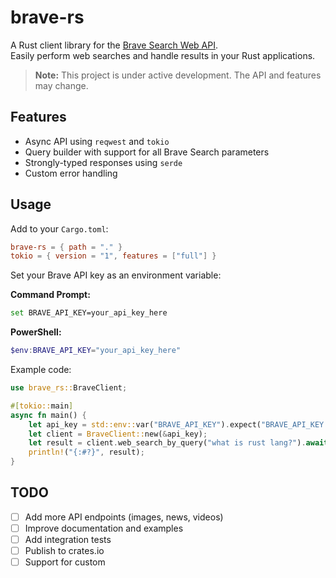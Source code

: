 # brave-rs

A Rust client library for the [Brave Search Web API](https://search.brave.com/api/docs/web-search/).  
Easily perform web searches and handle results in your Rust applications.

> **Note:** This project is under active development. The API and features may change.

## Features

- Async API using `reqwest` and `tokio`
- Query builder with support for all Brave Search parameters
- Strongly-typed responses using `serde`
- Custom error handling

## Usage

Add to your `Cargo.toml`:

```toml
brave-rs = { path = "." }
tokio = { version = "1", features = ["full"] }
```

Set your Brave API key as an environment variable:

**Command Prompt:**

```sh
set BRAVE_API_KEY=your_api_key_here
```

**PowerShell:**

```powershell
$env:BRAVE_API_KEY="your_api_key_here"
```

Example code:

```rust
use brave_rs::BraveClient;

#[tokio::main]
async fn main() {
    let api_key = std::env::var("BRAVE_API_KEY").expect("BRAVE_API_KEY not set");
    let client = BraveClient::new(&api_key);
    let result = client.web_search_by_query("what is rust lang?").await;
    println!("{:#?}", result);
}
```

## TODO

- [ ] Add more API endpoints (images, news, videos)
- [ ] Improve documentation and examples
- [ ] Add integration tests
- [ ] Publish to crates.io
- [ ] Support for custom

```

```
